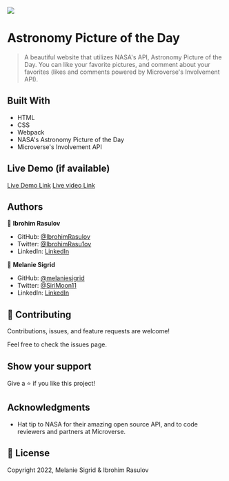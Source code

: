 ![](https://img.shields.io/badge/Microverse-blueviolet)

# Astronomy Picture of the Day

> A beautiful website that utilizes NASA's API, Astronomy Picture of the Day. You can like your favorite pictures, and comment about your favorites (likes and comments powered by Microverse's Involvement API).


## Built With

- HTML
- CSS
- Webpack
- NASA's Astronomy Picture of the Day
- Microverse's Involvement API

## Live Demo (if available)

[Live Demo Link](https://melaniesigrid.github.io/AstronomyPictureOfTheDay/dist/)
[Live video Link](https://youtu.be/kCXQTR1wQN4)

## Authors

👤 **Ibrohim Rasulov**

- GitHub: [@IbrohimRasulov](https://github.com/IbrohimRasulov)
- Twitter: [@IbrohimRasu1ov](https://twitter.com/IbrohimRasu1ov)
- LinkedIn: [LinkedIn](https://www.linkedin.com/in/ibrohim-rasulov-a88352209/)

👤 **Melanie Sigrid**

- GitHub: [@melaniesigrid](https://github.com/melaniesigrid)
- Twitter: [@SiriMoon11](https://twitter.com/SiriMoon11)
- LinkedIn: [LinkedIn](https://www.linkedin.com/in/melanie-arellano-92aaa9194/)

## 🤝 Contributing

Contributions, issues, and feature requests are welcome!

Feel free to check the issues page.

## Show your support

Give a ⭐️ if you like this project!

## Acknowledgments

- Hat tip to NASA for their amazing open source API, and to code reviewers and partners at Microverse.

## 📝 License

Copyright 2022, Melanie Sigrid & Ibrohim Rasulov
